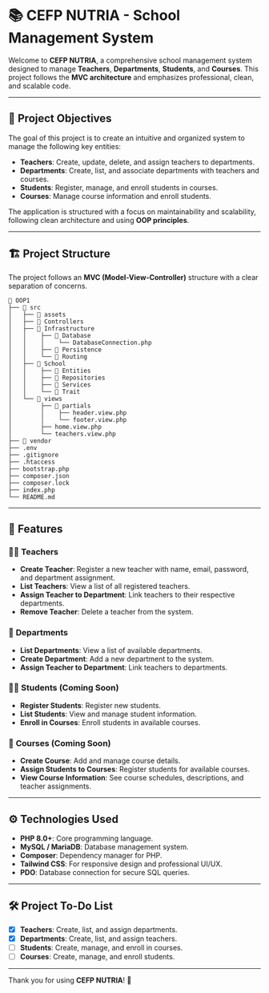 # 📚 CEFP NUTRIA - School Management System

Welcome to **CEFP NUTRIA**, a comprehensive school management system designed to manage **Teachers**, **Departments**, **Students**, and **Courses**. This project follows the **MVC architecture** and emphasizes professional, clean, and scalable code.

---

## 🚀 **Project Objectives**
The goal of this project is to create an intuitive and organized system to manage the following key entities:

- **Teachers**: Create, update, delete, and assign teachers to departments.
- **Departments**: Create, list, and associate departments with teachers and courses.
- **Students**: Register, manage, and enroll students in courses.
- **Courses**: Manage course information and enroll students.

The application is structured with a focus on maintainability and scalability, following clean architecture and using **OOP principles**.

---

## 🏗️ **Project Structure**
The project follows an **MVC (Model-View-Controller)** structure with a clear separation of concerns.

```
📂 OOP1
├── 📂 src
│   ├── 📂 assets
│   ├── 📂 Controllers
│   ├── 📂 Infrastructure
│   │    ├── 📂 Database
│   │    │    └── DatabaseConnection.php
│   │    ├── 📂 Persistence
│   │    └── 📂 Routing
│   ├── 📂 School
│   │    ├── 📂 Entities
│   │    ├── 📂 Repositories
│   │    ├── 📂 Services
│   │    └── 📂 Trait
│   └── 📂 views
│        ├── 📂 partials
│        │    ├── header.view.php
│        │    └── footer.view.php
│        ├── home.view.php
│        └── teachers.view.php
├── 📂 vendor
├── .env
├── .gitignore
├── .htaccess
├── bootstrap.php
├── composer.json
├── composer.lock
├── index.php
└── README.md
```

---

## 🧪 **Features**

### 🧑‍🏫 **Teachers**
- **Create Teacher**: Register a new teacher with name, email, password, and department assignment.
- **List Teachers**: View a list of all registered teachers.
- **Assign Teacher to Department**: Link teachers to their respective departments.
- **Remove Teacher**: Delete a teacher from the system.

### 🏫 **Departments**
- **List Departments**: View a list of available departments.
- **Create Department**: Add a new department to the system.
- **Assign Teacher to Department**: Link teachers to departments.

### 👩‍🎓 **Students** (Coming Soon)
- **Register Students**: Register new students.
- **List Students**: View and manage student information.
- **Enroll in Courses**: Enroll students in available courses.

### 📘 **Courses** (Coming Soon)
- **Create Course**: Add and manage course details.
- **Assign Students to Courses**: Register students for available courses.
- **View Course Information**: See course schedules, descriptions, and teacher assignments.

---

## ⚙️ **Technologies Used**
- **PHP 8.0+**: Core programming language.
- **MySQL / MariaDB**: Database management system.
- **Composer**: Dependency manager for PHP.
- **Tailwind CSS**: For responsive design and professional UI/UX.
- **PDO**: Database connection for secure SQL queries.

---

## 🛠️ **Project To-Do List**
- [x] **Teachers**: Create, list, and assign departments.
- [x] **Departments**: Create, list, and assign teachers.
- [ ] **Students**: Create, manage, and enroll in courses.
- [ ] **Courses**: Create, manage, and enroll students.

---

Thank you for using **CEFP NUTRIA**! 🚀

